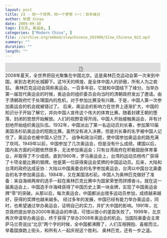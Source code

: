```yaml
---
layout: post
title: 23 - 同一个世界，同一个梦想（一）：百年缘分
author: 昕煜 Xinyu
date: 2009-09-30
tags: [北京, 奥运会, ]
categories: ["Modern China", ]
file: //archive.org/embed/slowchinese_201909/Slow_Chinese_023.mp3
summary: ""
duration: ""
length: ""
---
```


<iframe src="https://archive.org/embed/slowchinese_201909/Slow_Chinese_023.mp3" width="500" height="30" frameborder="0" webkitallowfullscreen="true" mozallowfullscreen="true" allowfullscreen></iframe>
2008年夏天，全世界把目光聚集在中国北京。这是奥林匹克运动会第一次来到中国，来到古老的长城脚下。这16天的辉煌，是全体中国人的骄傲，所有人为之疯狂。
奥林匹克运动会简称奥运会。一百多年前，它就和中国结下了缘分。当举办第一届现代奥运会的时候，奥运会的组织委员会向当时的清朝政府发出了邀请。由于清朝政府忙于处理国内的危机，对于参加比赛没有兴趣，于是，中国人第一次参加奥运会的机会就被错过了。
后来，奥运会的影响力在世界上逐渐扩大，中国的知识分子开始了解它，并向中国人宣传这个伟大的体育比赛。随着封建王朝的堕落，封闭的思想开始解放。人们的视野变得开阔，中国人开始接触奥运会，并有计划地开始组织奥运队伍。1932年，中国派出了第一名运动员刘长春，参加第10届美国洛杉矶奥运会的短跑比赛。虽然没有进入决赛，但是刘长春的名字被中国人记住了，奥运会也被中国人记住了。
战争和政治问题，使中国参加奥运会的路充满了坎坷。1949年以前，中国参加了几次奥运会，但是没有什么成绩。建国以后，国内各方面的问题依然很多，无法参加奥运会；只有台湾政府在积极鼓励体育事业，并取得了不少成绩。直到1960年，罗马奥运会上，台湾的运动员杨传广获得了十项全能比赛的银牌。他是第一位获得奥运会奖牌的中国运动员。后来，大陆和台湾的政府达成妥协：大陆以中国奥委会的名字参加奥运会，台湾以中国台北奥委会的名字参加奥运会。1984年，又在美国洛杉矶，中国人为奥林匹克做好了准备：来自海峡两岸的选手一起在奥林匹克比赛中为国家荣誉而拼搏奋斗。就在这一届奥运会上，中国选手许海峰获得了中国历史上第一块金牌，实现了中国奥运金牌“零”的突破。从那以后，每次奥运会，中国都派出很多运动员参加，成绩越来越好，获得的奖牌也越来越多。
经过多年的发展，中国已经有能力举办奥运会，同时，也希望通过举办奥运会，证明自己的实力，并扩大中国的影响。1991年，北京政府提出举办2000年奥运会的申请，可惜以很小的差距失败了。1999年，北京再次申请举办奥运会，终于获得了举办2008年奥运会的机会。当国际奥委会主席萨马兰奇说出“北京”两个字的时候，全中国都沸腾了，人们互相拥抱、喜极而泣，举着国旗跑上街头，和所有人一起庆祝这个胜利。
奥林匹克，还有一步之遥。
 
